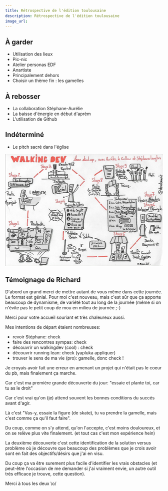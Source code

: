```yaml
---
title: Rétrospective de l'édition toulousaine
description: Rétrospective de l'édition toulousaine
image_url:
---
```


## À garder
* Utilisation des lieux
* Pic-nic
* Atelier personas EDF
* Anartiste
* Principalement dehors
* Choisir un thème fin : les gamelles

## À rebosser
* La collaboration Stéphane-Aurélie
* La baisse d'énergie en début d'aprèm
* L'utilisation de Github

## Indéterminé
* Le pitch sacré dans l'église

![sketchnote](https://raw.githubusercontent.com/walkingdev/trampolean/master/media/sketchnote-v34.jpg)

## Témoignage de Richard


D'abord un grand merci de mettre autant de vous même dans cette journée.
Le format est génial. Pour moi c'est nouveau, mais c'est sûr que ça apporte beaucoup de dynamisme, de variété tout au long de la journée (même si on n'évite pas le petit coup de mou  en milieu de journée ;-)

Merci pour votre accueil souriant et très chaleureux aussi.

Mes intentions de départ étaient nombreuses:

- revoir Stéphane: check
- faire des rencontres sympas: check
- découvrir un walkingdev (cool) : check
- découvrir running lean: check (yapluka appliquer)
- trouver le sens de ma vie (pro): gamelle, donc check !

Je croyais avoir fait une erreur en amenant un projet qui n'était pas le coeur du pb, mais finalement ça marche.

Car c'est ma première grande découverte du jour: "essaie et plante toi, car tu as le droit"

Car c'est vrai qu'on (je) attend souvent les bonnes conditions du succés avant d'agir.

Là c'est "Vas-y, essaie la figure (de skate), tu va prendre la gamelle, mais c'est comme ça qu'il faut faire".

Du coup, comme on s'y attend, qu'on l'accepte, c'est moins douloureux, et on se relève plus vite finalement.
(et tout cas c'est mon expérience hein)

La deuxième découverte c'est cette identification de la solution versus problème où je découvre que beaucoup des problèmes que je crois avoir sont en fait des objectifs/désirs que j'ai en visu.

Du coup ça va être surement plus facile d'identifier les vrais obstacles (et peut-être l'occasion de me demander si j'ai vraiment envie, un autre outil très efficace je trouve, cette question).

Merci à tous les deux \o/

